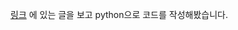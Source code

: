 [링크](http://homoefficio.github.io/2019/05/08/%EC%9E%AC%EB%AF%B8%EB%A1%9C-%EB%B3%B4%EB%8A%94-%EC%96%B8%EC%96%B4%EB%B3%84-%EC%8A%A4%ED%8A%B8%EB%A6%BC-%EC%B2%98%EB%A6%AC-%EB%B9%84%EA%B5%90/?fbclid=IwAR1GGwXbnBXJc0GP8rlPsL3CLhy5U5M9BtqdyQlYDYg3n3Z643Qbt_O1FcM)
에 있는 글을 보고 python으로 코드를 작성해봤습니다.


